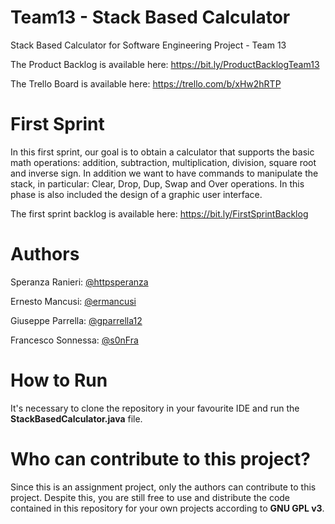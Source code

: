 # Team13 - Stack Based Calculator
Stack Based Calculator for Software Engineering Project - Team 13

The Product Backlog is available here: https://bit.ly/ProductBacklogTeam13

The Trello Board is available here: https://trello.com/b/xHw2hRTP


# First Sprint
In this first sprint, our goal is to obtain a calculator that supports the basic math operations: addition, subtraction, multiplication, division, square root and inverse sign.
In addition we want to have commands to manipulate the stack, in particular: Clear, Drop, Dup, Swap and Over operations.
In this phase is also included the design of a graphic user interface.

The first sprint backlog is available here: https://bit.ly/FirstSprintBacklog


# Authors
Speranza Ranieri: [@httpsperanza](https://github.com/httpsperanza)

Ernesto Mancusi: [@ermancusi](https://github.com/ermancusi)

Giuseppe Parrella: [@gparrella12](https://github.com/gparrella12)

Francesco Sonnessa: [@s0nFra](https://github.com/s0nFra)


# How to Run
It's necessary to clone the repository in your favourite IDE and run the **StackBasedCalculator.java** file.

# Who can contribute to this project?
Since this is an assignment project, only the authors can contribute to this project. Despite this, you are still free to use and distribute the code contained in this repository for your own projects according to **GNU GPL v3**.
